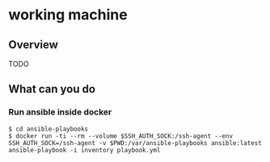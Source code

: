 # working machine

## Overview

TODO

## What can you do

### Run ansible inside docker

	$ cd ansible-playbooks
	$ docker run -ti --rm --volume $SSH_AUTH_SOCK:/ssh-agent --env SSH_AUTH_SOCK=/ssh-agent -v $PWD:/var/ansible-playbooks ansible:latest ansible-playbook -i inventory playbook.yml

